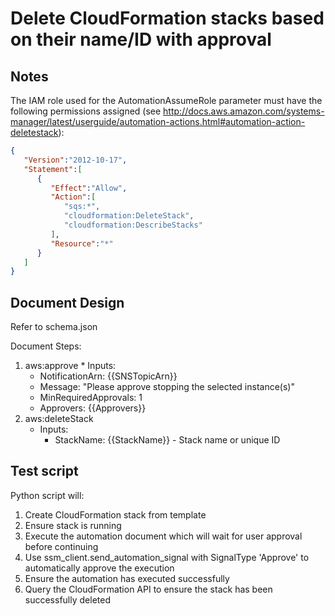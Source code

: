 # Delete CloudFormation stacks based on their name/ID with approval

## Notes

The IAM role used for the AutomationAssumeRole parameter must have the following permissions assigned (see 
http://docs.aws.amazon.com/systems-manager/latest/userguide/automation-actions.html#automation-action-deletestack):

```json
{
   "Version":"2012-10-17",
   "Statement":[
      {
         "Effect":"Allow",
         "Action":[
            "sqs:*",
            "cloudformation:DeleteStack",
            "cloudformation:DescribeStacks"
         ],
         "Resource":"*"
      }
   ]
}
```

## Document Design

Refer to schema.json

Document Steps:
  1. aws:approve
    * Inputs:
       * NotificationArn: {{SNSTopicArn}}
       * Message: "Please approve stopping the selected instance(s)"
       * MinRequiredApprovals: 1
       * Approvers: {{Approvers}}
  2. aws:deleteStack
     * Inputs:
       * StackName: {{StackName}} - Stack name or unique ID

## Test script

Python script will:
  1. Create CloudFormation stack from template
  2. Ensure stack is running
  3. Execute the automation document which will wait for user approval before continuing
  4. Use ssm_client.send_automation_signal with SignalType 'Approve' to automatically approve the execution
  5. Ensure the automation has executed successfully
  6. Query the CloudFormation API to ensure the stack has been successfully deleted
